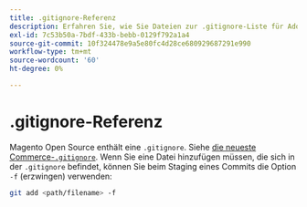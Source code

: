 ```yaml
---
title: .gitignore-Referenz
description: Erfahren Sie, wie Sie Dateien zur .gitignore-Liste für Adobe Commerce-Projekte hinzufügen. Best Practices für Versionskontrolle und Dateiausschluss.
exl-id: 7c53b50a-7bdf-433b-bebb-0129f792a1a4
source-git-commit: 10f324478e9a5e80fc4d28ce680929687291e990
workflow-type: tm+mt
source-wordcount: '60'
ht-degree: 0%

---
```


# .gitignore-Referenz

Magento Open Source enthält eine `.gitignore`. Siehe [die neueste Commerce-`.gitignore`](https://raw.githubusercontent.com/magento/magento2/2.4/.gitignore). Wenn Sie eine Datei hinzufügen müssen, die sich in der `.gitignore` befindet, können Sie beim Staging eines Commits die Option `-f` (erzwingen) verwenden:

```bash
git add <path/filename> -f
```
